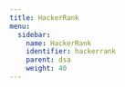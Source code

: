 ```yaml
---
title: HackerRank
menu:
  sidebar:
    name: HackerRank
    identifier: hackerrank
    parent: dsa
    weight: 40
---
```

